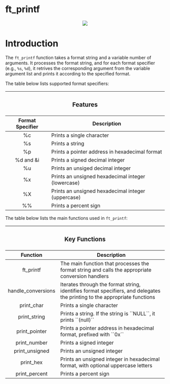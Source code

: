 # ft_printf

<p align="center">
  <img src="https://github.com/ayogun/42-project-badges/blob/main/badges/ft_printfe.png" />
</p>

# Introduction
The ``ft_printf`` function takes a format string and a variable number of arguments. It processes the format string, and for each format specifier (e.g., ``%s``, ``%d``), it retrives the corresponding argument from the variable argument list and prints it according to the specified format.

The table below lists supported format specifiers:
<table>
    <thead>
        <tr>
            <th colspan=3><h3>Features</h3></th>
        </tr>
        <tr>
            <th>Format Specifier</th>
            <th>Description</th>
        </tr>
    </thead>
    <tbody>
	</thead>
        <tr>
            <td align="center">%c</td>
            <td>Prints a single character</td>
        </tr>
        <tr>
            <td align="center">%s</td>
            <td>Prints a string</td>
        </tr>
        <tr>
            <td align="center">%p</td>
            <td>Prints a pointer address in hexadecimal format</td>
        </tr>
        <tr>
            <td align="center">%d and &i</td>
            <td>Prints a signed decimal integer</td>
        </tr>
        <tr>
            <td align="center">%u</td>
            <td>Prints an unsiged decimal integer</td>
        </tr>
        <tr>
            <td align="center">%x</td>
            <td>Prints an unsigned hexadecimal integer (lowercase)</td>
        </tr>
        <tr>
            <td align="center">%X</td>
            <td>Prints an unsigned hexadecimal integer (uppercase)</td>
        </tr>
        <tr>
            <td align="center">%%</td>
            <td>Prints a percent sign</td>
        </tr>
    </tbody>
</table>

The table below lists the main functions used in ``ft_printf``:
<table>
    <thead>
        <tr>
            <th colspan=3><h3>Key Functions</h3></th>
        </tr>
        <tr>
            <th>Function</th>
            <th>Description</th>
        </tr>
    </thead>
    <tbody>
	</thead>
        <tr>
            <td align="center">ft_printf</td>
            <td>The main function that processes the format string and calls the appropriate conversion handlers</td>
        </tr>
        <tr>
            <td align="center">handle_conversions</td>
            <td>Iterates through the format string, identifies format specifiers, and delegates the printing to the appropriate functions</td>
        </tr>
        <tr>
            <td align="center">print_char</td>
            <td>Prints a single character</td>
        </tr>
        <tr>
            <td align="center">print_string</td>
            <td>Prints a string. If the string is ``NULL``, it prints ``(null)``</td>
        </tr>
        <tr>
            <td align="center">print_pointer</td>
            <td>Prints a pointer address in hexadecimal format, prefixed with ``0x``</td>
        </tr>
        <tr>
            <td align="center">print_number</td>
            <td>Prints a signed integer</td>
        </tr>
        <tr>
            <td align="center">print_unsigned</td>
            <td>Prints an unsigned integer</td>
        </tr>
        <tr>
            <td align="center">print_hex</td>
            <td>Prints an unsigned integer in hexadecimal format, with optional uppercase letters</td>
        </tr>
        <tr>
            <td align="center">print_percent</td>
            <td>Prints a percent sign</td>
        </tr>
    </tbody>
</table>
